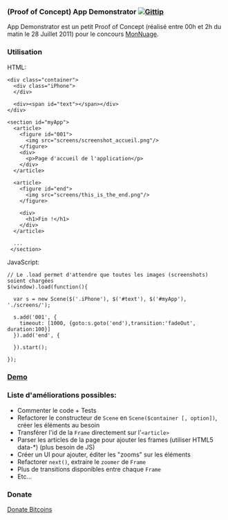 ### (Proof of Concept) App Demonstrator [![Gittip](http://badgr.co/gittip/fgribreau.png)](https://www.gittip.com/fgribreau/)

App Demonstrator est un petit Proof of Concept (réalisé entre 00h et 2h du matin le 28 Juillet 2011) pour le concours [MonNuage](http://blog.monnuage.fr/2011/07/26/jeu-concours-application-iphone-monnuage/#comment-16105).

### Utilisation
HTML:
	
	<div class="container">
	  <div class="iPhone">
	  </div>

	  <div><span id="text"></span></div>
	</div>

	<section id="myApp">
	  <article>
	    <figure id="001">
	      <img src="screens/screenshot_accueil.png"/>
	    </figure>
	    <div>
	      <p>Page d'accueil de l'application</p>
	    </div>
	  </article>

	  <article>
	  	<figure id="end">
	      <img src="screens/this_is_the_end.png"/>
	    </figure>
	    
	    <div>
	      <h1>Fin !</h1>
	    </div>
	  </article>

	  ...
	 </section>


JavaScript:
	
	// Le .load permet d'attendre que toutes les images (screenshots) soient chargées
	$(window).load(function(){

	  var s = new Scene($('.iPhone'), $('#text'), $('#myApp'), './screens/');

	  s.add('001', {
	    timeout: [1000, {goto:s.goto('end'),transition:'fadeOut', duration:100}]
	  }).add('end', {

	  }).start();
	
	});

### [Demo](http://fgribreau.com/monnuage/)

### Liste d'améliorations possibles:
 * Commenter le code + Tests
 * Refactorer le constructeur de `Scene` en `Scene($container [, option])`, créer les éléments au besoin
 * Transférer l'id de la `Frame` directement sur l'`<article>`
 * Parser les articles de la page pour ajouter les frames (utiliser HTML5 data-*) (plus besoin de JS)
 * Créer un UI pour ajouter, éditer les "zooms" sur les éléments
 * Refactorer `next()`, extraire le `zoomer` de `Frame`
 * Plus de transitions disponibles entre chaque `Frame`
 * Etc...
 
### Donate
[Donate Bitcoins](https://coinbase.com/checkouts/fc3041b9d8116e0b98e7d243c4727a30)
